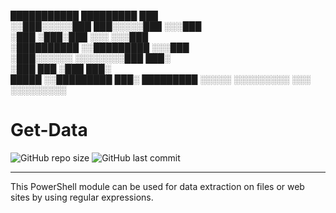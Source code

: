  ███████████   █████████     ███                
░░███░░░░░███ ███░░░░░███   ░░░███              
 ░███    ░███░███    ░░░      ░░░███            
 ░██████████ ░░█████████        ░░░███          
 ░███░░░░░░   ░░░░░░░░███        ███░           
 ░███         ███    ░███      ███░             
 █████       ░░█████████     ███░      █████████
░░░░░         ░░░░░░░░░     ░░░       ░░░░░░░░░ 
                                                
                                                
                                                
# Get-Data
![GitHub repo size](https://img.shields.io/github/repo-size/parizanov/get-data) ![GitHub last commit](https://img.shields.io/github/last-commit/parizanov/get-data)

---

  This PowerShell module can be used for data extraction on files or web sites by using regular expressions.
